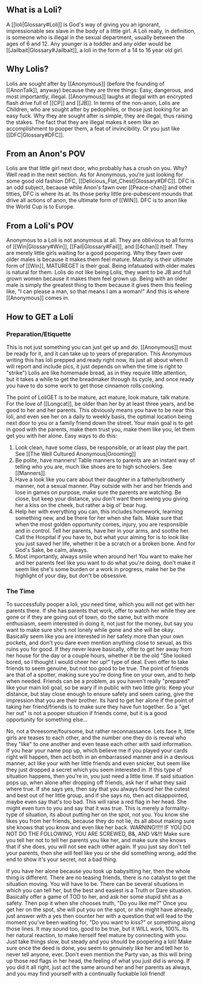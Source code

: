 ## What is a Loli?
A [[loli|Glossary#Loli]] is God's way of giving you an ignorant, impressionable sex slave in the body of a little girl. A Loli really, in definition, is someone who is illegal in the sexual department, usually between the ages of 6 and 12. Any younger is a toddler and any older would be [[Jailbait|Glossary#Jailbait]], a loli in the form of a 14  to 16 year old girl.

## Why Lolis?
Lolis are sought after by [[Anonymous]] (before the founding of [[AnonTalk]], anyway) because they are three things: Easy, dangerous, and most importantly, illegal. [[Anonymous]] laughs at illegal with an encrypted flash drive full of [[CP]] and [[JB]]. In terms of the non-anon, Lolis are Children, who are sought after by pedophiles, or those just looking for an easy fuck. Why they are sought after is simple, they are illegal, thus raising the stakes. The fact that they are illegal makes it seem like an accomplishment to pooper them, a feat of invincibility. Or you just like [[DFC|Glossary#DFC]].

## From an Anon's POV
Lolis are that little girl next door, who probably has a crush on you. Why? Well read in the next section. As for Anonymous, you're just looking for some good old fashion DFC, [[Delicious_Flat_Chest|Glossary#DFC]]. DFC  is an odd subject, because while Anon's fawn over [[Peace-chan]] and other titties, DFC is where its at. Its those perky little pre-pubescent mounds that drive all actions of anon, the ultimate form of [[WIN]]. DFC is to anon like the World Cup is to Europe.

## From a Loli's POV
Anonymous to a Loli is not anonymous at all. They are oblivious to all forms of [[Win|Glossary#Win]], [[Fail|Glossary#Fail]], and [[4chan]] itself. They are merely little girls waiting for a good poopering. Why they fawn over older males is because it makes them feel mature. Maturity is their ultimate form of [[Win]], MATUREGET is their goal. Being infatuated with older males is natural for them. Lolis do not like being Lolis, they want to be JB and full grown women because it makes them feel grown up. Being with an older male is simply the greatest thing to them because it gives them this feeling like, "I can please a man, so that means I am a woman!" And this is where [[Anonymous]] comes in.

## How to GET a Loli

### Preparation/Etiquette

This is not just something you can just get up and do. [[Anonymous]] must be ready for it, and it can take up to years of preparation. This Anonymous writing this has loli prepped and ready right now, its just all about when.(I will report and include pics, it just depends on when the time is right to "strike") Lolis are like homemade bread, as in they require little attention, but it takes a while to get the breadmaker through its cycle, and once ready you have to do some work to get those cinnamon rolls cooking.

The point of LoliGET is to be mature, act mature, look mature, talk mature. For the love of [[Longcat]], be older than her by at least three years, and be good to her and her parents. This obviously means you have to be near this loli, and even see her on a daily to weekly basis, the optimal location being next door to you or a family friend down the street. Your main goal is to get in good with the parents, make them trust you, make them like you, let them get you with her alone. Easy ways to do this:

1. Look clean, have some class, be responsible, or at least play the part. See [[The Well Cultured Anonymous|Grooming]]
2. Be polite, have manners! Table manners to parents are an instant way of telling who you are, much like shoes are to high schoolers. See [[Manners]].
3. Have a look like you care about their daughter in a fatherly/brotherly manner, not a sexual manner. Play outside with her and her friends and lose in games on purpose, make sure the parents are watching. Be close, but keep your distance, you don't want them seeing you giving her a kiss on the cheek, but rather a big ol' bear hug.
4. Help her with everything you can, this includes homework, learning something new, and be there for her when she fails. Make sure that when the most golden opportunity comes, injury, you are responsible and in control. Tell her parents, have her in your arms, and soothe her. Call the Hospital if you have to, but what your aiming for is to look like you just saved her life, whether it be a scratch or a broken bone. And for God's Sake, be calm, always.
5. Most importantly, always smile when around her! You want to make her and her parents feel like you want to do what you're doing, don't make it seem like she's some burden or a work in progress, make her be the highlight of your day, but don't be obsessive.

### The Time

To successfully pooper a loli, you need time, which you will not get with her parents there. If she has parents that work, offer to watch her while they are gone or if they are going out of town, do the same, but with more enthusiasm, seem interested in doing it, not just for the money, but say you want to make sure she's not lonely while gone and she will be okay. Basically seem like you are interested in her safety more than your own pockets, and don't you dare even mention anything close to sexual, as this ruins you for good. If they never leave basically, offer to get her away from her house for the day or a couple hours, whether it be the old "She looked bored, so I thought I would cheer her up!" type of deal. Even offer to take friends to seem genuine, but not too good to be true. The point of friends are that of a spotter, making sure you're doing fine on your own, and to help when needed. Friends can be a problem, as you haven't really "prepared" like your main loli goal, so be wary if in public with two little girls: Keep your distance, but stay close enough to ensure safety and seem caring, give the impression that you are their brother. Its hard to get her alone if the point of taking her friend/friends is to make sure they have fun together. So a "get her out" is not a pooper situation if friends come, but it is a good opportunity for something else...

No, not a threesome/foursome, but rather reconnaissance. Lets face it, little girls are teases to each other, and the number one they do is reveal who they "like" to one another and even tease each other with said information. If you hear your name pop up, which believe me if you played your cards right will happen, then act both in an embarrassed manner and in a devious manner, act like your with her little friends and even snicker, but seem like they just dropped a secret which you seem interested in. If this type of situation happens, then you're in, you just need a little time. If said situation pops up, when alone after dropping off friends, ask her if what they said where true. If she says yes, then say  that you always found her the cutest and best out of her little group, and if she says no, then act disappointed, maybe even say that's too bad. This will raise a red flag in her head. She might even turn to you and say that it was true. This is merely a formality-type of situation, its about putting her on the spot, not you. You know she likes you from her friends, because they do not lie, its all about making sure she knows that you know and even like her back. WARNING!!!!! IF YOU DO NOT DO THE FOLLOWING, YOU ARE SCREWED, B&, AND V&!!! Make sure you tell her not to tell her parents you like her, and make sure she knows that if she does, you will not see each other again. If you just say don't tell your parents, then she will feel like you or she did something wrong, add the end to show it's your secret, not a bad thing.

If you have her alone because you took up babysitting her, then the whole thing is different. There are no teasing friends, there is no catalyst to get the situation moving. You will have to be. There can be several situations in which you can tell her, but the best and easiest is a Truth or Dare situation. Basically offer a game of TOD to her, and ask her some stupid shit as a safety. Then pop it when she chooses truth, "Do you like me?" Once you get her on the spot, she will put you on the spot, or she might have already, just answer with a yes then counter her with a question that will lead to the moment you've been waiting for, "Do you want to kiss?" or something along those lines. It may sound too, good to be true, but it WILL work, 100%. Its her natural reaction, to make herself feel mature by connecting with you. Just take things slow, but steady and you should be poopering a loli! Make sure once the deed is done, you seem to genuinely like her and tell her to never tell anyone, ever. Don't even mention the Party van, as this will bring up those red flags in her head, the feeling of what you just did is wrong. If you did it all right, just act the same around her and her parents as always, and you may find yourself with a continually fuckable loli friend!